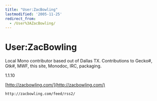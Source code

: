 ```yaml
---
title: "User:ZacBowling"
lastmodified: '2005-11-25'
redirect_from:
  - /User%3AZacBowling/
---
```


User:ZacBowling
===============

Local Mono contributor based out of Dallas TX. Contributions to Gecko#, Gtk#, MWF, this site, Monodoc, IRC, packaging.

1.1.10

[http://zacbowling.com/](http://zacbowling.com/)

``` rss
http://zacbowling.com/feed/rss2/
```


